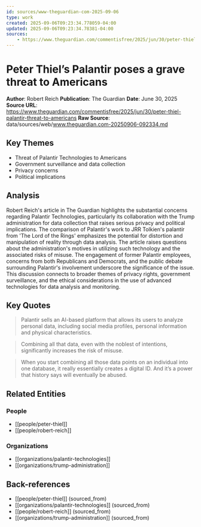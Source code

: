 ```yaml
---
id: sources/www-theguardian-com-2025-09-06
type: work
created: 2025-09-06T09:23:34.778059-04:00
updated: 2025-09-06T09:23:34.78381-04:00
sources:
    - https://www.theguardian.com/commentisfree/2025/jun/30/peter-thiel-palantir-threat-to-americans
---
```


# Peter Thiel’s Palantir poses a grave threat to Americans

**Author**: Robert Reich
**Publication**: The Guardian
**Date**: June 30, 2025
**Source URL**: https://www.theguardian.com/commentisfree/2025/jun/30/peter-thiel-palantir-threat-to-americans
**Raw Source**: data/sources/web/www.theguardian.com-20250906-092334.md

## Key Themes

- Threat of Palantir Technologies to Americans
- Government surveillance and data collection
- Privacy concerns
- Political implications

## Analysis

Robert Reich's article in The Guardian highlights the substantial concerns regarding Palantir Technologies, particularly its collaboration with the Trump administration for data collection that raises serious privacy and political implications. The comparison of Palantir's work to JRR Tolkien's palantír from 'The Lord of the Rings' emphasizes the potential for distortion and manipulation of reality through data analysis. The article raises questions about the administration's motives in utilizing such technology and the associated risks of misuse. The engagement of former Palantir employees, concerns from both Republicans and Democrats, and the public debate surrounding Palantir's involvement underscore the significance of the issue. This discussion connects to broader themes of privacy rights, government surveillance, and the ethical considerations in the use of advanced technologies for data analysis and monitoring.

## Key Quotes

> Palantir sells an AI-based platform that allows its users to analyze personal data, including social media profiles, personal information and physical characteristics.

> Combining all that data, even with the noblest of intentions, significantly increases the risk of misuse.

> When you start combining all those data points on an individual into one database, it really essentially creates a digital ID. And it’s a power that history says will eventually be abused.

## Related Entities

### People
- [[people/peter-thiel]]
- [[people/robert-reich]]

### Organizations
- [[organizations/palantir-technologies]]
- [[organizations/trump-administration]]



## Back-references
<!-- Auto-maintained by the system -->
- [[people/peter-thiel]] (sourced_from)
- [[organizations/palantir-technologies]] (sourced_from)
- [[people/robert-reich]] (sourced_from)
- [[organizations/trump-administration]] (sourced_from)

